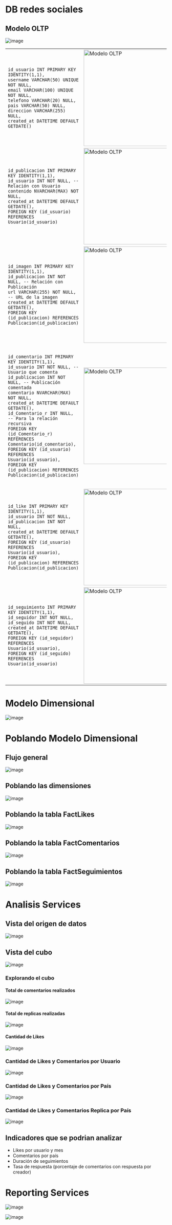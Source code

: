 # DB redes sociales

## Modelo OLTP

![image](https://github.com/user-attachments/assets/c3459e61-c9c8-4195-a85b-213be2e1209e)

<table>
  <tr>
    <td>
      <pre><code class="language-sql">
id_usuario INT PRIMARY KEY IDENTITY(1,1),
username VARCHAR(50) UNIQUE NOT NULL,
email VARCHAR(100) UNIQUE NOT NULL,
telefono VARCHAR(20) NULL,
pais VARCHAR(50) NULL,
direccion VARCHAR(255) NULL,
created_at DATETIME DEFAULT GETDATE()
      </code></pre>
    </td>
    <td>
      <img src="https://github.com/user-attachments/assets/95802cdf-1741-4fe1-8b4e-738a1dc68320" width="300" alt="Modelo OLTP">
    </td>
  </tr>
  <tr>
    <td>
      <pre><code class="language-sql">
id_publicacion INT PRIMARY KEY IDENTITY(1,1),
id_usuario INT NOT NULL, -- Relación con Usuario
contenido NVARCHAR(MAX) NOT NULL,
created_at DATETIME DEFAULT GETDATE(),
FOREIGN KEY (id_usuario) REFERENCES Usuario(id_usuario) 
      </code></pre>
    </td>
    <td>
      <img src="https://github.com/user-attachments/assets/13a5a3bf-8fe8-4d45-a84f-41602166beee" width="300" alt="Modelo OLTP">
    </td>
  </tr>
  <tr>
    <td>
      <pre><code class="language-sql">
id_imagen INT PRIMARY KEY IDENTITY(1,1),
id_publicacion INT NOT NULL, -- Relación con Publicación
url VARCHAR(255) NOT NULL,  -- URL de la imagen
created_at DATETIME DEFAULT GETDATE(),
FOREIGN KEY (id_publicacion) REFERENCES Publicacion(id_publicacion) 
      </code></pre>
    </td>
      <td>
        <img src="https://github.com/user-attachments/assets/55f57864-fd70-479a-ae8f-043a78a11000" width="300" alt="Modelo OLTP">
      </td>
  </tr>
  <tr>
    <td>
      <pre><code class="language-sql">
id_comentario INT PRIMARY KEY IDENTITY(1,1),
id_usuario INT NOT NULL, -- Usuario que comenta
id_publicacion INT NOT NULL, -- Publicación comentada
comentario NVARCHAR(MAX) NOT NULL,
created_at DATETIME DEFAULT GETDATE(),
id_Comentario_r INT NULL,  -- Para la relación recursiva
FOREIGN KEY (id_Comentario_r) REFERENCES Comentario(id_comentario),
FOREIGN KEY (id_usuario) REFERENCES Usuario(id_usuario),
FOREIGN KEY (id_publicacion) REFERENCES Publicacion(id_publicacion)
      </code></pre>
    </td>
    <td>
      <img src="https://github.com/user-attachments/assets/070ad307-c282-4784-a21c-e627354e76d8" width="300" alt="Modelo OLTP">
    </td>
  </tr>
  <tr>
    <td>
      <pre><code class="language-sql">
id_like INT PRIMARY KEY IDENTITY(1,1),
id_usuario INT NOT NULL,
id_publicacion INT NOT NULL,
created_at DATETIME DEFAULT GETDATE(),
FOREIGN KEY (id_usuario) REFERENCES Usuario(id_usuario),
FOREIGN KEY (id_publicacion) REFERENCES Publicacion(id_publicacion)
      </code></pre>
    </td>
    <td>
      <img src="https://github.com/user-attachments/assets/76da1182-6690-4d8b-964a-d58ad1d740d6" width="300" alt="Modelo OLTP">
    </td>
  </tr>
  <tr>
    <td>
      <pre><code class="language-sql">
id_seguimiento INT PRIMARY KEY IDENTITY(1,1),
id_seguidor INT NOT NULL,
id_seguido INT NOT NULL,
created_at DATETIME DEFAULT GETDATE(),
FOREIGN KEY (id_seguidor) REFERENCES Usuario(id_usuario),
FOREIGN KEY (id_seguido) REFERENCES Usuario(id_usuario) 
      </code></pre>
    </td>
    <td>
      <img src="https://github.com/user-attachments/assets/f9bca087-4a39-4c90-96c6-6ba4d5b28d22" width="300" alt="Modelo OLTP">
    </td>
  </tr>
  
</table>


# Modelo Dimensional

![image](https://github.com/user-attachments/assets/604216d2-f9dc-4e14-9306-72afe391242a)

# Poblando Modelo Dimensional

## Flujo general

![image](https://github.com/user-attachments/assets/6f6b9481-6009-4179-aa95-892888abecd1)

## Poblando las dimensiones

![image](https://github.com/user-attachments/assets/fd9257fb-f117-4855-9c83-98a8414327ad)

## Poblando la tabla FactLikes

![image](https://github.com/user-attachments/assets/9707ccc5-ec9f-4301-8d41-7b74b7510568)

## Poblando la tabla FactComentarios

![image](https://github.com/user-attachments/assets/a08c93df-0020-4e16-bf9b-793876881a86)

## Poblando la tabla FactSeguimientos

![image](https://github.com/user-attachments/assets/ff1f6741-838e-4479-9fd5-595623a05010)


# Analisis Services

## Vista del origen de datos

![image](https://github.com/user-attachments/assets/44bb655c-8a29-4159-95bc-901f1c71d69d)

## Vista del cubo

![image](https://github.com/user-attachments/assets/727f842f-398c-4ecc-a80f-5f5d6187af20)

### Explorando el cubo

#### Total de comentarios realizados

![image](https://github.com/user-attachments/assets/d94538b1-8546-4500-bb2c-2e39178dabdb)

#### Total de replicas realizadas

![image](https://github.com/user-attachments/assets/b349d99b-d169-4544-9685-b5673485b950)

#### Cantidad de Likes

![image](https://github.com/user-attachments/assets/1edf5241-750c-4db2-8d99-c9f34c2802e7)

### Cantidad de Likes y Comentarios por Usuario

![image](https://github.com/user-attachments/assets/a2596e0b-03c0-4ef0-a8d5-2f89149dec3e)

### Cantidad de Likes y Comentarios por País

![image](https://github.com/user-attachments/assets/c694d909-bb71-4c1b-88a3-de7240f819d7)

### Cantidad de Likes y Comentarios Replica por País

![image](https://github.com/user-attachments/assets/7a47fa5d-8355-4445-b82c-cb6d713d99a9)

## Indicadores que se podrian analizar

- Likes por usuario y mes
- Comentarios por país
- Duración de seguimientos
- Tasa de respuesta (porcentaje de comentarios con respuesta por creador)

# Reporting Services

![image](https://github.com/user-attachments/assets/51905ff9-be29-4379-be8b-bc1c550f8e8c)

![image](https://github.com/user-attachments/assets/456fce90-cfab-4575-9771-b41d74623665)





